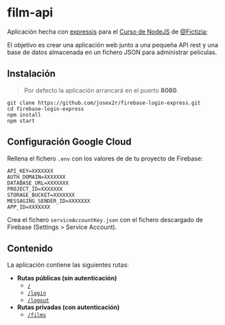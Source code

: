 # film-api

Aplicación hecha con [expressjs](http://expressjs.com/) para el [Curso de NodeJS](https://github.com/Fictizia/Curso-Node.js-para-desarrolladores-Front-end_ed5) de [@Fictizia](https://github.com/Fictizia);

El objetivo es crear una aplicación web junto a una pequeña API rest y una base de datos almacenada en un fichero JSON para administrar películas.

## Instalación

> Por defecto la aplicación arrancará en el puerto **8080**.

```
git clone https://github.com/josex2r/firebase-login-express.git
cd firebase-login-express
npm install
npm start
```

## Configuración Google Cloud

Rellena el fichero `.env` con los valores de de tu proyecto de Firebase:
```
API_KEY=XXXXXXX
AUTH_DOMAIN=XXXXXXX
DATABASE_URL=XXXXXXX
PROJECT_ID=XXXXXXX
STORAGE_BUCKET=XXXXXXX
MESSAGING_SENDER_ID=XXXXXXX
APP_ID=XXXXXXX
```

Crea el fichero `serviceAccountKey.json` con el fichero descargado de Firebase (Settings > Service Account).

## Contenido

La aplicación contiene las siguientes rutas:

- **Rutas públicas (sin autenticación)**
  - [`/`](routes/index.js)
  - [`/login`](routes/login.js)
  - [`/logout`](routes/login.js)
- **Rutas privadas (con autenticación)**
  - [`/films`](routes/films.js)
